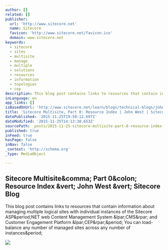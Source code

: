 ```yaml
---
author: []
related: []
publisher:
  url: 'http://www.sitecore.net'
  name: Sitecore
  favicon: 'http://www.sitecore.net/favicon.ico'
  domain: www.sitecore.net
keywords:
  - sitecore
  - sites
  - multisite
  - manage
  - multiple
  - solutions
  - resources
  - information
  - topologies
  - cep
description: This blog post contains links to resources that contain information about managing multiple logical sites with individual instances of the Sitecore ASP.NET web Content Management System (CMS) and Customer Engagement Platform (CEP). You can load-balance any number of managed sites across any number of instances.
inLanguage: en
app_links: []
isBasedOnUrl: 'http://www.sitecore.net/learn/blogs/technical-blogs/john-west-sitecore-blog/posts/2013/10/sitecore-multisite-part-0-resource-index.aspx'
title: 'Sitecore Multisite, Part 0: Resource Index | John West | Sitecore Blog'
datePublished: '2015-11-25T19:50:12.697Z'
dateModified: '2015-11-25T14:13:30.653Z'
sourcePath: _posts/2015-11-25-sitecore-multisite-part-0-resource-index-or-john-west-or-sit.md
published: true
inFeed: true
hasPage: false
inNav: false
_context: 'http://schema.org'
_type: MediaObject

---
```

<article style=""><h1>Sitecore Multisite&amp;comma; Part 0&amp;colon; Resource Index &amp;vert; John West &amp;vert; Sitecore Blog</h1><p>This blog post contains links to resources that contain information about managing multiple logical sites with individual instances of the Sitecore ASP&amp;period;NET web Content Management System &amp;lpar;CMS&amp;rpar; and Customer Engagement Platform &amp;lpar;CEP&amp;rpar;&amp;period; You can load-balance any number of managed sites across any number of instances&amp;period;</p><img src="http://dijaxps1e29ue.cloudfront.net/~/media/Community/Author%20Profiles/John%20West.ashx?ts=111210080949292&amp;h=108&amp;la=en&amp;w=108" /></article>